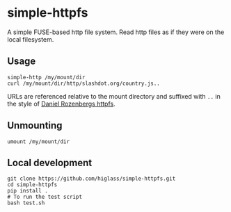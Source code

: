 # simple-httpfs

A simple FUSE-based http file system. Read http files as if they were on
the local filesystem.

## Usage

```
simple-http /my/mount/dir
curl /my/mount/dir/http/slashdot.org/country.js..
```

URLs are referenced relative to the mount directory and suffixed with `..` in
the style of [Daniel Rozenbergs
httpfs](https://github.com/danielrozenberg/httpfs).

## Unmounting

```
umount /my/mount/dir
```


## Local development

```
git clone https://github.com/higlass/simple-httpfs.git
cd simple-httpfs
pip install .
# To run the test script
bash test.sh
```